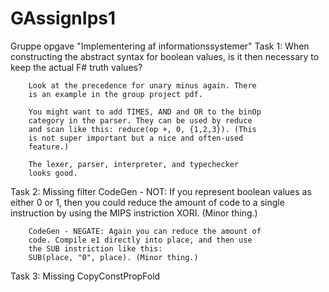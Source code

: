 # GAssignIps1
Gruppe opgave "Implementering af informationssystemer"
Task 1:
When constructing the abstract syntax for boolean
        values, is it then necessary to keep the actual F#
        truth values?

        Look at the precedence for unary minus again. There
        is an example in the group project pdf.

        You might want to add TIMES, AND and OR to the binOp
        category in the parser. They can be used by reduce
        and scan like this: reduce(op +, 0, {1,2,3}). (This
        is not super important but a nice and often-used
        feature.)

        The lexer, parser, interpreter, and typechecker
        looks good.
Task 2:
Missing filter
CodeGen - NOT: If you represent boolean values as
        either 0 or 1, then you could reduce the amount of
        code to a single instruction by using the MIPS
        instriction XORI. (Minor thing.)

        CodeGen - NEGATE: Again you can reduce the amount of
        code. Compile e1 directly into place, and then use
        the SUB instriction like this:
        SUB(place, "0", place). (Minor thing.)
Task 3:
Missing CopyConstPropFold
